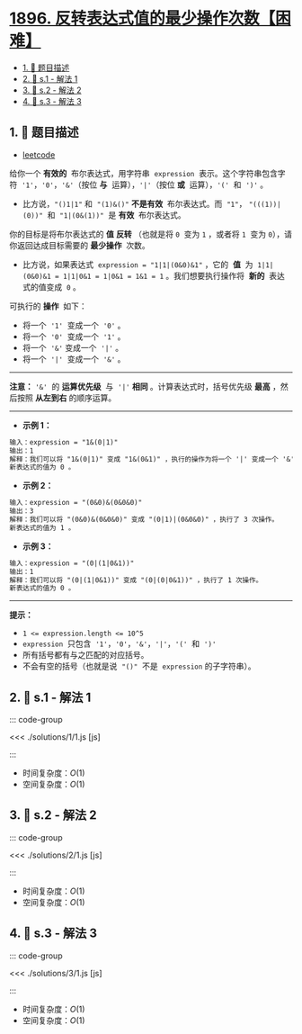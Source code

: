 # [1896. 反转表达式值的最少操作次数【困难】](https://github.com/tnotesjs/TNotes.leetcode/tree/main/notes/1896.%20%E5%8F%8D%E8%BD%AC%E8%A1%A8%E8%BE%BE%E5%BC%8F%E5%80%BC%E7%9A%84%E6%9C%80%E5%B0%91%E6%93%8D%E4%BD%9C%E6%AC%A1%E6%95%B0%E3%80%90%E5%9B%B0%E9%9A%BE%E3%80%91)

<!-- region:toc -->

- [1. 📝 题目描述](#1--题目描述)
- [2. 🎯 s.1 - 解法 1](#2--s1---解法-1)
- [3. 🎯 s.2 - 解法 2](#3--s2---解法-2)
- [4. 🎯 s.3 - 解法 3](#4--s3---解法-3)

<!-- endregion:toc -->

## 1. 📝 题目描述

- [leetcode](https://leetcode.cn/problems/minimum-cost-to-change-the-final-value-of-expression/)

给你一个 **有效的**  布尔表达式，用字符串  `expression`  表示。这个字符串包含字符  `'1'`，`'0'`，`'&'`（按位 **与**  运算），`'|'`（按位 **或**  运算），`'('`  和  `')'` 。

- 比方说，`"()1|1"` 和  `"(1)&()"` **不是有效**  布尔表达式。而  `"1"`， `"(((1))|(0))"`  和  `"1|(0&(1))"`  是 **有效**  布尔表达式。

你的目标是将布尔表达式的 **值** **反转** （也就是将 `0`  变为 `1` ，或者将 `1`  变为 `0`），请你返回达成目标需要的 **最少操作**  次数。

- 比方说，如果表达式  `expression = "1|1|(0&0)&1"` ，它的  **值**  为  `1|1|(0&0)&1 = 1|1|0&1 = 1|0&1 = 1&1 = 1` 。我们想要执行操作将  **新的**  表达式的值变成  `0` 。

可执行的 **操作**  如下：

- 将一个  `'1'`  变成一个  `'0'` 。
- 将一个  `'0'`  变成一个  `'1'` 。
- 将一个  `'&'` 变成一个  `'|'` 。
- 将一个  `'|'`  变成一个  `'&'` 。

---

**注意：** `'&'`  的 **运算优先级**  与  `'|'` **相同** 。计算表达式时，括号优先级 **最高** ，然后按照 **从左到右** 的顺序运算。

---

- **示例 1：**

```txt
输入：expression = "1&(0|1)"
输出：1
解释：我们可以将 "1&(0|1)" 变成 "1&(0&1)" ，执行的操作为将一个 '|' 变成一个 '&' ，执行了 1 次操作。
新表达式的值为 0 。
```

- **示例 2：**

```txt
输入：expression = "(0&0)&(0&0&0)"
输出：3
解释：我们可以将 "(0&0)&(0&0&0)" 变成 "(0|1)|(0&0&0)" ，执行了 3 次操作。
新表达式的值为 1 。
```

- **示例 3：**

```txt
输入：expression = "(0|(1|0&1))"
输出：1
解释：我们可以将 "(0|(1|0&1))" 变成 "(0|(0|0&1))" ，执行了 1 次操作。
新表达式的值为 0 。
```

---

**提示：**

- `1 <= expression.length <= 10^5`
- `expression`  只包含  `'1'`，`'0'`，`'&'`，`'|'`，`'('`  和  `')'`
- 所有括号都有与之匹配的对应括号。
- 不会有空的括号（也就是说  `"()"`  不是  `expression` 的子字符串）。

## 2. 🎯 s.1 - 解法 1

::: code-group

<<< ./solutions/1/1.js [js]

:::

- 时间复杂度：$O(1)$
- 空间复杂度：$O(1)$

## 3. 🎯 s.2 - 解法 2

::: code-group

<<< ./solutions/2/1.js [js]

:::

- 时间复杂度：$O(1)$
- 空间复杂度：$O(1)$

## 4. 🎯 s.3 - 解法 3

::: code-group

<<< ./solutions/3/1.js [js]

:::

- 时间复杂度：$O(1)$
- 空间复杂度：$O(1)$
